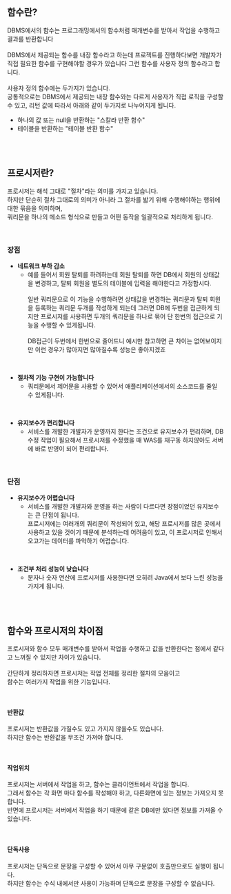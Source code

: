 ## 함수란?
DBMS에서의 함수는 프로그래밍에서의 함수처럼 매개변수를 받아서 작업을 수행하고 결과를 반환합니다
<br><br>
DBMS에서 제공되는 함수를 내장 함수라고 하는데 프로젝트를 진행하다보면 개발자가 직접 필요한 함수를 구현해야할 경우가 있습니다 그런 함수를 사용자 정의 함수라고 합니다.
<br><br>
사용자 정의 함수에는 두가지가 있습니다.<br>
공통적으로는 DBMS에서 제공되는 내장 함수와는 다르게 사용자가 직접 로직을 구성할 수 있고, 리턴 값에 따라서 아래와 같이 두가지로 나누어지게 됩니다.<br>
* 하나의 값 또는 null을 반환하는 "스칼라 반환 함수"
* 테이블을 반환하는 "테이블 반환 함수"

<br><br>

## 프로시저란?
프로시저는 해석 그대로 "절차"라는 의미를 가지고 있습니다.<br>
하지만 단순히 절차 그대로의 의미가 아니라 그 절차를 밟기 위해 수행해야하는 행위에 대한 묶음을 의미하며,<br>
쿼리문을 하나의 메소드 형식으로 만들고 어떤 동작을 일괄적으로 처리하게 됩니다.

<br>

### 장점

* **네트워크 부하 감소**
    * 예를 들어서 회원 탈퇴를 하려하는데 회원 탈퇴를 하면 DB에서 회원의 상태값을 변경하고, 탈퇴 회원을 별도의 테이블에 입력을 해야한다고 가정합시다.
    <br><br>
    일반 쿼리문으로 이 기능을 수행하려면 상태값을 변경하는 쿼리문과 탈퇴 회원을 등록하는 쿼리문 두개를 작성하게 되는데 그러면 DB에 두번을 접근하게 되지만 프로시저를 사용하면 두개의 쿼리문을 하나로 묶어 단 한번의 접근으로 기능을 수행할 수 있게됩니다.
    <br><br>
    DB접근이 두번에서 한번으로 줄어드니 예시만 참고하면 큰 차이는 없어보이지만 이런 경우가 많아지면 많아질수록 성능은 좋아지겠죠

<br>

* **절차적 기능 구현이 가능합니다**
    * 쿼리문에서 제어문을 사용할 수 있어서 애플리케이션에서의 소스코드를 줄일 수 있게됩니다.

<br>

* **유지보수가 편리합니다**
    * 서비스를 개발한 개발자가 운영까지 한다는 조건으로 유지보수가 편리하며, DB수정 작업이 필요해서 프로시저를 수정했을 때 WAS를 재구동 하지않아도 서버에 바로 반영이 되어 편리합니다.

<br>

### 단점

* **유지보수가 어렵습니다**
    * 서비스를 개발한 개발자와 운영을 하는 사람이 다르다면 장점이었던 유지보수는 큰 단점이 됩니다.<br>
    프로시저에는 여러개의 쿼리문이 작성되어 있고, 해당 프로시저를 많은 곳에서 사용하고 있을 것이기 때문에
    분석하는데 어려움이 있고, 이 프로시저로 인해서 오고가는 데이터를 파악하기 어렵습니다.

<br>

* **조건부 처리 성능이 낮습니다**
    * 문자나 숫자 연산에 프로시저를 사용한다면 오히려 Java에서 보다 느린 성능을 가지게 됩니다.

<br><br>

## 함수와 프로시저의 차이점
프로시저와 함수 모두 매개변수를 받아서 작업을 수행하고 값을 반환한다는 점에서 같다고 느껴질 수 있지만 차이가 있습니다.
<br><br>
간단하게 정리하자면 프로시저는 작업 전체를 정리한 절차의 모음이고<br>
함수는 여러가지 작업을 위한 기능입니다.

<br>

#### 반환값
프로시저는 반환값을 가질수도 있고 가지지 않을수도 있습니다.<br>
하지만 함수는 반환값을 무조건 가져야 합니다.

<br>

#### 작업위치
프로시저는 서버에서 작업을 하고, 함수는 클라이언트에서 작업을 합니다.<br>
그래서 함수는 각 화면 마다 함수를 작성해야 하고, 다른화면에 있는 정보는 가져오지 못합니다.<br>
반면에 프로시저는 서버에서 작업을 하기 때문에 같은 DB에만 있다면 정보를 가져올 수 있습니다.

<br>

#### 단독사용
프로시저는 단독으로 문장을 구성할 수 있어서 아무 구문없이 호출만으로도 실행이 됩니다.<br>
하지만 함수는 수식 내에서만 사용이 가능하며 단독으로 문장을 구성할 수 없습니다.